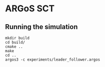 # ARGoS SCT

## Running the simulation

```
mkdir build
cd build/
cmake ..
make
cd ..
argos3 -c experiments/leader_follower.argos
```